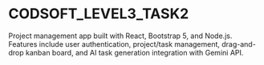 # CODSOFT_LEVEL3_TASK2
Project management app built with React, Bootstrap 5, and Node.js. Features include user authentication, project/task management, drag-and-drop kanban board, and AI task generation integration with Gemini API.
